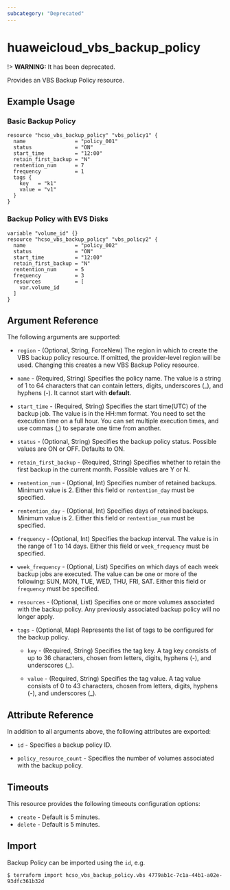 ```yaml
---
subcategory: "Deprecated"
---
```


# huaweicloud\_vbs\_backup\_policy

!> **WARNING:** It has been deprecated.

Provides an VBS Backup Policy resource.

## Example Usage

### Basic Backup Policy

```hcl
resource "hcso_vbs_backup_policy" "vbs_policy1" {
  name                = "policy_001"
  status              = "ON"
  start_time          = "12:00"
  retain_first_backup = "N"
  rentention_num      = 7
  frequency           = 1
  tags {
    key   = "k1"
    value = "v1"
  }
}
 ```

### Backup Policy with EVS Disks

```hcl
variable "volume_id" {}
resource "hcso_vbs_backup_policy" "vbs_policy2" {
  name                = "policy_002"
  status              = "ON"
  start_time          = "12:00"
  retain_first_backup = "N"
  rentention_num      = 5
  frequency           = 3
  resources           = [
    var.volume_id
  ]
}
```

## Argument Reference

The following arguments are supported:

* `region` - (Optional, String, ForceNew) The region in which to create the VBS backup policy resource. If omitted, the
  provider-level region will be used. Changing this creates a new VBS Backup Policy resource.

* `name` - (Required, String) Specifies the policy name. The value is a string of 1 to 64 characters that can contain
  letters, digits, underscores (_), and hyphens (-). It cannot start with **default**.

* `start_time` - (Required, String) Specifies the start time(UTC) of the backup job. The value is in the HH:mm format.
  You need to set the execution time on a full hour. You can set multiple execution times, and use commas (,) to
  separate one time from another.

* `status` - (Optional, String) Specifies the backup policy status. Possible values are ON or OFF. Defaults to ON.

* `retain_first_backup` - (Required, String) Specifies whether to retain the first backup in the current month. Possible
  values are Y or N.

* `rentention_num` - (Optional, Int) Specifies number of retained backups. Minimum value is 2. Either this field
  or `rentention_day` must be specified.

* `rentention_day` - (Optional, Int) Specifies days of retained backups. Minimum value is 2. Either this field
  or `rentention_num` must be specified.

* `frequency` - (Optional, Int) Specifies the backup interval. The value is in the range of 1 to 14 days. Either this
  field or `week_frequency` must be specified.

* `week_frequency` - (Optional, List) Specifies on which days of each week backup jobs are executed. The value can be
  one or more of the following: SUN, MON, TUE, WED, THU, FRI, SAT. Either this field or `frequency` must be specified.

* `resources` - (Optional, List) Specifies one or more volumes associated with the backup policy. Any previously
  associated backup policy will no longer apply.

* `tags` - (Optional, Map) Represents the list of tags to be configured for the backup policy.

  + `key` - (Required, String) Specifies the tag key. A tag key consists of up to 36 characters, chosen from letters,
      digits, hyphens (-), and underscores (_).

  + `value` - (Required, String) Specifies the tag value. A tag value consists of 0 to 43 characters, chosen from
      letters, digits, hyphens (-), and underscores (_).

## Attribute Reference

In addition to all arguments above, the following attributes are exported:

* `id` - Specifies a backup policy ID.

* `policy_resource_count` - Specifies the number of volumes associated with the backup policy.

## Timeouts

This resource provides the following timeouts configuration options:

* `create` - Default is 5 minutes.
* `delete` - Default is 5 minutes.

## Import

Backup Policy can be imported using the `id`, e.g.

```
$ terraform import hcso_vbs_backup_policy.vbs 4779ab1c-7c1a-44b1-a02e-93dfc361b32d
```

